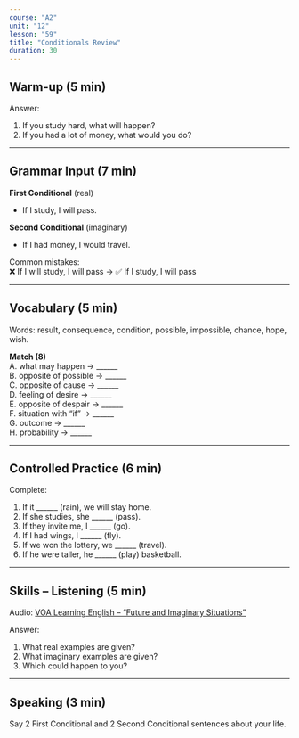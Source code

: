 ```yaml
---
course: "A2"
unit: "12"
lesson: "59"
title: "Conditionals Review"
duration: 30
---
```


## Warm-up (5 min)
Answer:
1. If you study hard, what will happen?  
2. If you had a lot of money, what would you do?  

-------

## Grammar Input (7 min)
**First Conditional** (real)  
- If I study, I will pass.  

**Second Conditional** (imaginary)  
- If I had money, I would travel.  

Common mistakes:  
❌ If I will study, I will pass → ✅ If I study, I will pass  

-------

## Vocabulary (5 min)
Words: result, consequence, condition, possible, impossible, chance, hope, wish.  

**Match (8)**  
A. what may happen → ______  
B. opposite of possible → ______  
C. opposite of cause → ______  
D. feeling of desire → ______  
E. opposite of despair → ______  
F. situation with “if” → ______  
G. outcome → ______  
H. probability → ______  

-------

## Controlled Practice (6 min)
Complete:  
1. If it ______ (rain), we will stay home.  
2. If she studies, she ______ (pass).  
3. If they invite me, I ______ (go).  
4. If I had wings, I ______ (fly).  
5. If we won the lottery, we ______ (travel).  
6. If he were taller, he ______ (play) basketball.  

-------

## Skills – Listening (5 min)
Audio: [VOA Learning English – “Future and Imaginary Situations”](https://learningenglish.voanews.com/)  

Answer:  
1. What real examples are given?  
2. What imaginary examples are given?  
3. Which could happen to you?  

-------

## Speaking (3 min)
Say 2 First Conditional and 2 Second Conditional sentences about your life.
